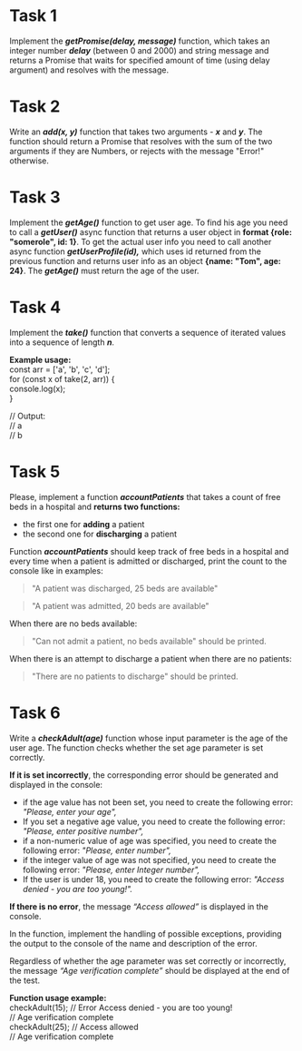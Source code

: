 # Task 1

Implement the **_getPromise(delay, message)_** function, which takes an integer number **_delay_** (between 0 and 2000) and string message and returns a Promise that waits for specified amount of time (using delay argument) and resolves with the message.

# Task 2

Write an **_add(x, y)_** function that takes two arguments - **_x_** and **_y_**. The function should return a Promise that resolves with the sum of the two arguments if they are Numbers, or rejects with the message "Error!" otherwise.

# Task 3

Implement the **_getAge()_** function to get user age. To find his age you need to call a **_getUser()_** async function that returns a user object in **format {role: "somerole", id: 1}**. To get the actual user info you need to call another async function **_getUserProfile(id),_** which uses id returned from the previous function and returns user info as an object **{name: "Tom", age: 24}**. The **_getAge()_** must return the age of the user.

# Task 4

Implement the **_take()_** function that converts a sequence of iterated values into a sequence of length **_n_**.

**Example usage:**  
const arr = ['a', 'b', 'c', 'd'];  
for (const x of take(2, arr)) {  
 console.log(x);  
}

// Output:  
// a  
// b

# Task 5

Please, implement a function **_accountPatients_** that takes a count of free beds in a hospital and **returns two functions:**

- the first one for **adding** a patient
- the second one for **discharging** a patient

Function **_accountPatients_** should keep track of free beds in a hospital and every time when a patient is admitted or discharged, print the count to the console like in examples:

> "A patient was discharged, 25 beds are available"

> "A patient was admitted, 20 beds are available"

When there are no beds available:

> "Can not admit a patient, no beds available" should be printed.

When there is an attempt to discharge a patient when there are no patients:

> "There are no patients to discharge" should be printed.

# Task 6

Write a **_checkAdult(age)_** function whose input parameter is the age of the user age. The function checks whether the set age parameter is set correctly.

**If it is set incorrectly**, the corresponding error should be generated and displayed in the console:

- if the age value has not been set, you need to create the following error: _"Please, enter your age",_
- If you set a negative age value, you need to create the following error: _"Please, enter positive number",_
- if a non-numeric value of age was specified, you need to create the following error: _"Please, enter number",_
- if the integer value of age was not specified, you need to create the following error: _"Please, enter Integer number",_
- If the user is under 18, you need to create the following error: _"Access denied - you are too young!"._

**If there is no error**, the message _“Access allowed”_ is displayed in the console.

In the function, implement the handling of possible exceptions, providing the output to the console of the name and description of the error.

Regardless of whether the age parameter was set correctly or incorrectly, the message _“Age verification complete”_ should be displayed at the end of the test.

**Function usage example:**  
checkAdult(15); // Error Access denied - you are too young!  
 // Age verification complete  
checkAdult(25); // Access allowed  
 // Age verification complete
